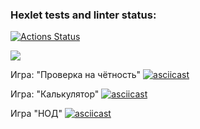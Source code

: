 ### Hexlet tests and linter status:
[![Actions Status](https://github.com/Pajzer/frontend-project-44/actions/workflows/hexlet-check.yml/badge.svg)](https://github.com/Pajzer/frontend-project-44/actions)

<a href="https://codeclimate.com/github/Pajzer/frontend-project-44/maintainability"><img src="https://api.codeclimate.com/v1/badges/1110699d38e1a4fca8ba/maintainability" /></a>


Игра: "Проверка на чётность"
[![asciicast](https://asciinema.org/a/YKLynKu3ncfTUwtzL9AttJc3W.svg)](https://asciinema.org/a/YKLynKu3ncfTUwtzL9AttJc3W)


Игра: "Калькулятор"
[![asciicast](https://asciinema.org/a/BEfb3QpeiJDsmvwmvuz8FASoU.svg)](https://asciinema.org/a/BEfb3QpeiJDsmvwmvuz8FASoU)


Игра "НОД"
[![asciicast](https://asciinema.org/a/JS4Sh5SY2SqGFcdtrZOVzm0jK.svg)](https://asciinema.org/a/JS4Sh5SY2SqGFcdtrZOVzm0jK)